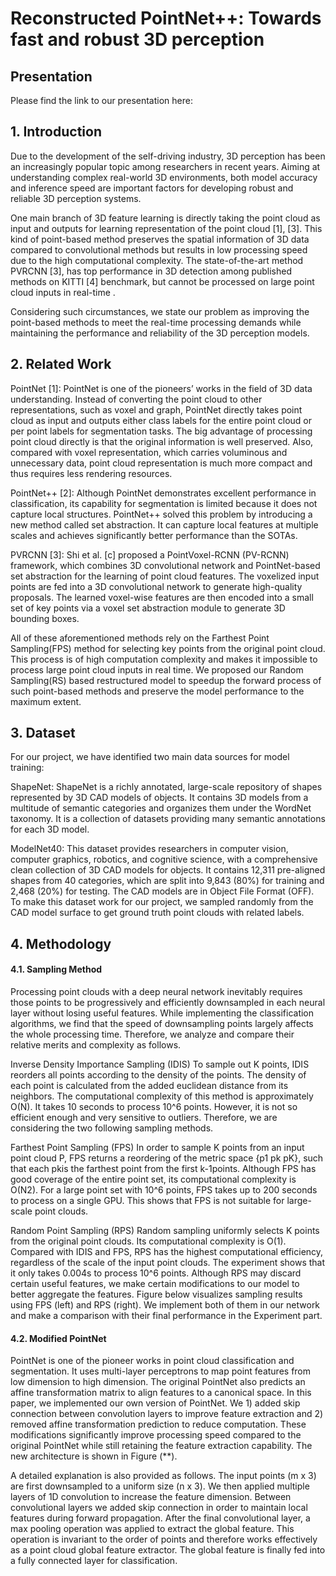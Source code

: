# Reconstructed PointNet++: Towards fast and robust 3D perception

## Presentation
Please find the link to our presentation here:

## 1. Introduction
Due to the development of the self-driving industry, 3D perception has been an increasingly popular topic among researchers in recent years. Aiming at understanding complex real-world 3D environments, both model accuracy and inference speed are important factors for developing robust and reliable 3D perception systems.

One main branch of 3D feature learning is directly taking the point cloud as input and outputs for learning representation of the point cloud [1], [3]. This kind of point-based method preserves the spatial information of 3D data compared to convolutional methods but results in low processing speed due to the high computational complexity. The state-of-the-art method PVRCNN [3], has top performance in 3D detection among published methods on KITTI [4] benchmark, but cannot be processed on large point cloud inputs in real-time .

Considering such circumstances, we state our problem as improving the point-based methods to meet the real-time processing demands while maintaining the performance and reliability of the 3D perception models.

## 2. Related Work
PointNet [1]: PointNet is one of the pioneers’ works in the field of 3D data understanding. Instead of converting the point cloud to other representations, such as voxel and graph, PointNet directly takes point cloud as input and outputs either class labels for the entire point cloud or per point labels for segmentation tasks. The big advantage of processing point cloud directly is that the original information is well preserved. Also, compared with voxel representation, which carries voluminous and unnecessary data, point cloud representation is much more compact and thus requires less rendering resources. 

PointNet++ [2]: Although PointNet demonstrates excellent performance in classification, its capability for segmentation is limited because it does not capture local structures. PointNet++ solved this problem by introducing a new method called set abstraction. It can capture local features at multiple scales and achieves significantly better performance than the SOTAs.

PVRCNN [3]: Shi et al. [c] proposed a PointVoxel-RCNN (PV-RCNN) framework, which combines 3D convolutional network and PointNet-based set abstraction for the learning of point cloud features. The voxelized input points are fed into a 3D convolutional network to generate high-quality proposals. The learned voxel-wise features are then encoded into a small set of key points via a voxel set abstraction module to generate 3D bounding boxes.

All of these aforementioned methods rely on the Farthest Point Sampling(FPS) method for selecting key points from the original point cloud. This process is of high computation complexity and makes it impossible to process large point cloud inputs in real time. We proposed our Random Sampling(RS) based restructured model to speedup the forward process of such point-based methods and preserve the model performance to the maximum extent.

## 3. Dataset
For our project, we have identified two main data sources for model training:

ShapeNet: ShapeNet is a richly annotated, large-scale repository of shapes represented by 3D CAD models of objects. It contains 3D models from a multitude of semantic categories and organizes them under the WordNet taxonomy. It is a collection of datasets providing many semantic annotations for each 3D model.

ModelNet40: This dataset provides researchers in computer vision, computer graphics, robotics, and cognitive science, with a comprehensive clean collection of 3D CAD models for objects. It contains 12,311 pre-aligned shapes from 40 categories, which are split into 9,843 (80%) for training and 2,468 (20%) for testing. The CAD models are in Object File Format (OFF). To make this dataset work for our project, we sampled randomly from the CAD model surface to get ground truth point clouds with related labels.

## 4. Methodology
#### 4.1. Sampling Method
Processing point clouds with a  deep neural network inevitably requires those points to be progressively and efficiently downsampled in each neural layer without losing useful features. While implementing the classification algorithms, we find that the speed of downsampling points largely affects the whole processing time. Therefore, we analyze and compare their relative merits and complexity as follows.

Inverse Density Importance Sampling (IDIS) To sample out K points, IDIS reorders all points according to the density of the points. The density of each point is calculated from the added euclidean distance from its neighbors. The computational complexity of this method is approximately O(N). It takes 10 seconds to process 10^6 points. However, it is not so efficient enough and very sensitive to outliers. Therefore, we are considering the two following sampling methods.

Farthest Point Sampling (FPS) In order to sample K points from an input point cloud P, FPS returns a reordering of the metric space {p1 pk pK}, such that each pkis the farthest point from the first k-1points. Although FPS has good coverage of the entire point set, its computational complexity is O(N2). For a large point set with 10^6 points, FPS takes up to 200 seconds to process on a single GPU. This shows that FPS is not suitable for large-scale point clouds.

Random Point Sampling (RPS) Random sampling uniformly selects K points from the original point clouds. Its computational complexity is O(1). Compared with IDIS and FPS, RPS has the highest computational efficiency, regardless of the scale of the input point clouds. The experiment shows that it only takes 0.004s to process 10^6 points. Although RPS may discard certain useful features, we make certain modifications to our model to better aggregate the features. Figure below visualizes sampling results using FPS (left) and RPS (right). We implement both of them in our network and make a comparison with their final performance in the Experiment part.

#### 4.2. Modified PointNet
PointNet is one of the pioneer works in point cloud classification and segmentation. It uses multi-layer perceptrons to map point features from low dimension to high dimension. The original PointNet also predicts an affine transformation matrix to align features to a canonical space. In this paper, we implemented our own version of PointNet. We 1) added skip connection between convolution layers to improve feature extraction and 2) removed affine transformation prediction to reduce computation. These modifications significantly improve processing speed compared to the original PointNet while still retaining the feature extraction capability. The new architecture is shown in Figure (**). 

A detailed explanation is also provided as follows. The input points (m x 3) are first downsampled to a uniform size (n x 3). We then applied multiple layers of 1D convolution to increase the feature dimension. Between convolutional layers we added skip connection in order to maintain local features during forward propagation. After the final convolutional layer, a max pooling operation was applied to extract the global feature. This operation is invariant to the order of points and therefore works effectively as a point cloud global feature extractor. The global feature is finally fed into a fully connected layer for classification.
